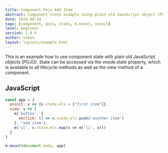 ```yaml
---
title: Component Pojo Add Item
abstract: Component state example using plain old JavaScript object (POJO).
date: 2020-09-24
tags: [component, pojo, state, m.mount, oninit]
level: beginner
version: 2.0.4
author: osban
layout: layouts/example.html
---
```


This is an example how to use component state with plain old JavaScript objects (POJO).
State can be accessed via the vnode.state property, which is available to all lifecycle methods as well as the view method of a component.

## JavaScript

~~~js
const app = {
  oninit: v => {v.state.els = ["first item"]},
  view: v => [
    m('button', {
      onclick: () => v.state.els.push('another item')
    }, 'add item'),
    m('ul', v.state.els.map(x => m('li', x)))
  ]
}

m.mount(document.body, app)
~~~
